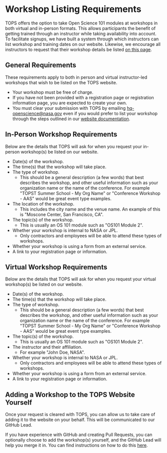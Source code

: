# Workshop Listing Requirements

TOPS offers the option to take Open Science 101 modules at workshops in both virtual and in-person formats.  This allows participants the benefit of getting trained through an instructor while taking availability into account. To facilitate signups, we have built a system through which instructors can list workshop and training dates on our website. Likewise, we encourage all instructors to request that their workshop details be listed [on this page](https://nasa.github.io/Transform-to-Open-Science/take-os101/).

## General Requirements

These requirements apply to both in person and virtual instructor-led workshops that wish to be listed on the TOPS website.

* Your workshop must be free of charge.
* If you have not been provided with a registration page or registration information page, you are expected to create your own.
* You must clear your submission with TOPS by emailing [hq-openscience@nasa.gov](mailto:hq-openscience@nasa.gov) even if you would prefer to list your workshop through the steps outlined in our [website documentation](https://github.com/nasa/Transform-to-Open-Science/tree/website#os101-workshops).

## In-Person Workshop Requirements

Below are the details that TOPS will ask for when you request your in-person workshop(s) be listed on our website.

* Date(s) of the workshop.
* The time(s) that the workshop will take place.
* The type of workshop.
  * This should be a general description (a few words) that best describes the workshop, and other useful information such as your organization name or the name of the conference.  For example "TOPST Summer School - My Org Name" or "Conference Workshop - AAS" would be great event type examples.
* The location of the workshop.
  * This includes the city name and the venue name.  An example of this is "Moscone Center, San Francisco, CA".
* The topic(s) of the workshop.
  * This is usually an OS 101 module such as "OS101 Module 2".
* Whether your workshop is internal to NASA or JPL.
  * Only contractors and employees will be able to attend these types of workshops.
* Whether your workshop is using a form from an external service.
* A link to your registration page or information.

## Virtual Workshop Requirements

Below are the details that TOPS will ask for when you request your virtual workshop(s) be listed on our website.

* Date(s) of the workshop.
* The time(s) that the workshop will take place.
* The type of workshop.
  * This should be a general description (a few words) that best describes the workshop, and other useful information such as your organization name or the name of the conference.  For example "TOPST Summer School - My Org Name" or "Conference Workshop - AAS" would be great event type examples.
* The topic(s) of the workshop.
  * This is usually an OS 101 module such as "OS101 Module 2".
* The instructor and their affiliation.
  * For example "John Doe, NASA".
* Whether your workshop is internal to NASA or JPL.
  * Only contractors and employees will be able to attend these types of workshops.
* Whether your workshop is using a form from an external service.
* A link to your registration page or information.

## Adding a Workshop to the TOPS Website Yourself

Once your request is cleared with TOPS, you can allow us to take care of adding it to the website on your behalf. This will be communicated to our GitHub Lead.

If you have experience with GitHub and creating Pull Requests, you can optionally choose to add the workshop(s) yourself, and the GitHub Lead will help you merge it in.  You can find instructions on how to do this [here](https://github.com/nasa/Transform-to-Open-Science/tree/website#os101-workshops).